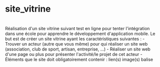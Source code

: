 # site_vitrine
#
#
Réalisation d'un site vitrine suivant test en ligne pour tenter l'intégration dans une école pour apprendre le développement d'application mobile.
Le but est de créer un site vitrine ayant les caractéristiques suivantes :
    - Trouver un acteur (autre que vous même) pour qui réaliser un site web (association, club de sport, artisan, entreprise, ...)
    - Réaliser un site web d'une page ou plus pour présenter l'activité/le projet de cet acteur
    - Éléments que le site doit obligatoirement contenir : 
          lien(s) <a>
          image(s)
          balise <title>
          titre(s) (h1, h2, ...)
    - Héberger votre site sur Github Pages
#
#
Le thème que je retiens est la mise en place d'un site vtrine pour un sourcier.
Il y aura une page d'accueil présentant le sourcier ainsi que 2 ou 3 photos (différents types baguettes, forages...) afin de donner une 1ère idée au visiteurs puis, si mes compétences les permettent, 3 pages pour les catégories "Expérience", "Méthode" et "Forage"seront présentes sur une barre de menu principale.
Une barre de menu haute devrait annoncer les pages "A propos" ou "Mentions légales", "Contact" et "Formations".
Un bloc façon sidebar droite devrait reprendre les 3 éléments du menu haut et proposer quelques miniatures de photos de  diverses. Ce bloc sera fixe sur la page et restera toujours visible en en cas de scrolling par l'utilisateur.
Une barre "footer" donne le Copyright et l'année de début suivie de celle actuelle. Elle annoncera également le développeur du site et de quelle fàçoon il est propulsé.
